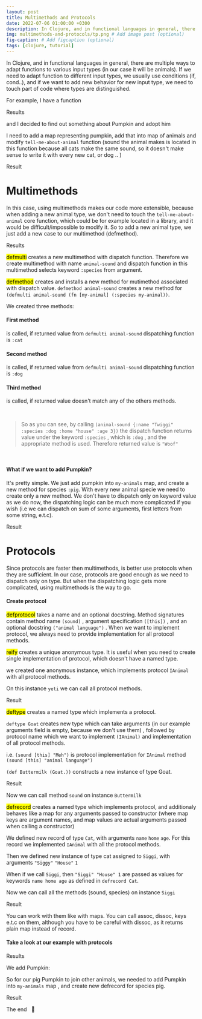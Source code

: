 ```yaml
---
layout: post
title: Multimethods and Protocols
date: 2022-07-06 01:00:00 +0300
description: In Clojure, and in functional languages in general, there are multiple ways to adapt functions to various types (in our case it will be animals). If we need to adapt function to various types, we usually use conditions (if, cond..), and if we want to add new behavior for another type, we need to touch part of code where types are distinguished. 
img: multimethods-and-protocols/tp.png # Add image post (optional)
fig-caption: # Add figcaption (optional)
tags: [clojure, tutorial]
---
```


In Clojure, and in functional languages in general, there are multiple ways to adapt functions to various input types (in our case it will be animals). If we need to adapt function to different input types, we usually use conditions (if, cond..), and if we want to add new behavior for new input type, we need to touch part of code where types are distinguished. 

For example, I have a function

<script src="https://gist.github.com/46947964f83e15e6a270.js"></script>


Results

<script src="https://gist.github.com/8917852c3dcf472e88fb.js"></script>

<script src="https://gist.github.com/1dc7aac1f416e9d342f3.js"></script>


and I decided to find out something about Pumpkin and adopt him

<script src="https://gist.github.com/5cd35c3b34f1b0cb1014.js"></script>

I need to add a map representing pumpkin, add that into map of animals and modify `tell-me-about-animal` function (sound the animal makes is located in this function because all cats make the same sound, so it doesn't make sense to write it with every new cat, or dog .. )

<script src="https://gist.github.com/4bcda1e07eff41a1e9a2.js"></script>

Result

<script src="https://gist.github.com/d452da45dcae3f71a732.js"></script>


# Multimethods

In this case, using multimethods makes our code more extensible, because when adding a new animal type, we don't need to touch the `tell-me-about-animal` core function, which could be for example located in a library, and it would be difficult/impossible to modify it. So to add a new animal type, we just add a new case to our multimethod (defmethod).


<script src="https://gist.github.com/a8a1aab71011a91a7f32.js"></script>

Results

<script src="https://gist.github.com/3ab30420559b9dec711c.js"></script>

<script src="https://gist.github.com/342bb6c1a4f9637e41f3.js"></script>

<mark> defmulti</mark> creates a new multimethod with dispatch function. Therefore we create multimethod with name `animal-sound` and dispatch function in this multimethod selects keyword `:species` from argument.

<script src="https://gist.github.com/a4d41601172b0c7b4c0c.js"></script>

<mark>defmethod</mark> creates and installs a new method for mutimethod associated with dispatch value. `defmethod animal-sound` creates a new method for `(defmulti animal-sound (fn [my-animal] (:species my-animal))`.

We created three methods: 

#### First method

<script src="https://gist.github.com/43297e0e6b72898e9d98.js"></script>

is called, if returned value from `defmulti animal-sound` dispatching function is `:cat`

#### Second method

<script src="https://gist.github.com/6d9719e15ffedf7f2cbf.js"></script>

is called, if returned value from `defmulti animal-sound` dispatching function is `:dog`

#### Third method
     
<script src="https://gist.github.com/1c4761f70b60dd3022b0.js"></script>

is called, if returned value doesn't match any of the others methods. 

&nbsp;

>So as you can see, by calling `(animal-sound {:name "Twiggi" :species :dog :home "house" :age 3})` the dispatch function returns value under the keyword `:species` , which is `:dog` , and the appropriate method is used. Therefore returned value is `"Woof"`

><script src="https://gist.github.com/9ce1d3597716ba311a2a.js"></script>

&nbsp;

#### What if we want to add Pumpkin?

It's pretty simple. We just add pumpkin into `my-animals` map, and create a new method for species `:pig`. With every new animal specie we need to create only a new method. We don't have to dispatch only on keyword value as we do now, the dispatching logic can be much more complicated if you wish (i.e we can dispatch on sum of some arguments, first letters from some string, e.t.c).

<script src="https://gist.github.com/1236ce8c81fbbf0cd591.js"></script>

Result

<script src="https://gist.github.com/d452da45dcae3f71a732.js"></script>

# Protocols

Since protocols are faster then multimethods, is better use protocols when they are sufficient. In our case, protocols are good enough as we need to dispatch only on type. But when the dispatching logic gets more complicated, using multimethods is the way to go.

#### Create protocol

<script src="https://gist.github.com/05d7afaef6a4c0b787f1.js"></script>
            
<mark>defprotocol</mark> takes a name and an optional docstring. Method signatures contain method name `(sound)` , argument specification `([this])` , and an optional docstring `("animal language")` . When we want to implement protocol, we always need to provide implementation for all protocol methods.
            
<mark> reify</mark> creates a unique anonymous type. It is useful when you need to create single implementation of protocol, which doesn't have a named type.

<script src="https://gist.github.com/e9bbb833a6a7ba9a7cf3.js"></script>

we created one anonymous instance, which implements protocol `IAnimal` with all protocol methods.

On this instance `yeti` we can call all protocol methods.

Result

<script src="https://gist.github.com/c1eb0c78b0f6edf5f60d.js"></script>
            

<mark> deftype</mark> creates a named type which implements a protocol.

<script src="https://gist.github.com/e4521ed8bb8046877f3b.js"></script>

`deftype Goat` creates new type which can take arguments (in our example arguments field is empty, because we don't use them) , followed by protocol name which we want to implement `(IAnimal)` and implementation of all protocol methods.

i.e. `(sound [this] "Meh")` is protocol implementation for `IAnimal` method `(sound [this] "animal language")`

`(def Buttermilk (Goat.))` constructs a new instance of type Goat.


Result

<script src="https://gist.github.com/762b69eab48d1e3a67d0.js"></script>

Now we can call method `sound` on instance `Buttermilk`

<mark> defrecord</mark> creates a named type which implements protocol, and additionaly behaves like a map for any arguments passed to constructor (where map keys are argument names, and map values are actual arguments passed when calling a constructor)

<script src="https://gist.github.com/f07bdba7c400a6871852.js"></script>

We defined new record of type `Cat`, with arguments `name` `home` `age`. For this record we implemented `IAnimal` with all the protocol methods.

Then we defined new instance of type cat assigned to `Siggi`, with arguments `"Siggy"` `"House"` `1`

When if we call `Siggi`, then `"Siggi" "House" 1` are passed as values for keywords `name home age` as defined in `defrecord Cat`.

Now we can call all the methods (sound, species) on instance `Siggi`

Result

<script src="https://gist.github.com/a33ebfe4104a7806f4bb.js"></script>

<script src="https://gist.github.com/d8df0573bf8ad0b3df18.js"></script>

You can work with them like with maps. You can call assoc, dissoc, keys e.t.c on them, although you have to be careful with dissoc, as it returns plain map instead of record. 

<script src="https://gist.github.com/2e5bd6c0d7f31e3e73e0.js"></script>

#### Take a look at our example with protocols

<script src="https://gist.github.com/b5e7864f16fcbf817e31.js"></script>

Results

<script src="https://gist.github.com/8917852c3dcf472e88fb.js"></script>

<script src="https://gist.github.com/1dc7aac1f416e9d342f3.js"></script>

We add Pumpkin:

<script src="https://gist.github.com/d92618bb44729c1bf430.js"></script>

So for our pig Pumpkin to join other animals, we needed to add Pumpkin into `my-animals` map , and create new defrecord for species pig.
  
Result

<script src="https://gist.github.com/5c3f4cdf56bd921473d3.js"></script>

The end &nbsp; :pig:

